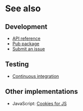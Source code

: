 # See also

## Development
- [API reference](https://api.belin.io/biscuits.dart)
- [Pub package](https://pub.dev/packages/biscuits)
- [Submit an issue](https://git.belin.io/cedx/biscuits.dart/issues)

## Testing
- [Continuous integration](https://github.com/cedx/biscuits.dart/actions)

## Other implementations
- JavaScript: [Cookies for JS](https://docs.belin.io/cookies.js)
